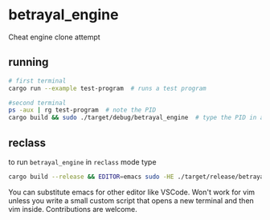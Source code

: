 # betrayal_engine
Cheat engine clone attempt

## running
```bash
# first terminal
cargo run --example test-program  # runs a test program
```

```bash
#second terminal
ps -aux | rg test-program  # note the PID
cargo build && sudo ./target/debug/betrayal_engine  # type the PID in a prompt
```

## reclass
to run `betrayal_engine` in `reclass` mode type
```bash
cargo build --release && EDITOR=emacs sudo -HE ./target/release/betrayal_engine --pid=<PID> reclass
```
You can substitute emacs for other editor like VSCode. Won't work for vim unless you write a small custom script that opens a new terminal and then vim inside. Contributions are welcome.
